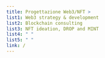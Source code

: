 ```yaml
---
title: Progettazione Web3/NFT >
list1: Web3 strategy & development
list2: Blockchain consulting
list3: NFT ideation, DROP and MINT
list4: " "
list5: " "
link: /
---
```

